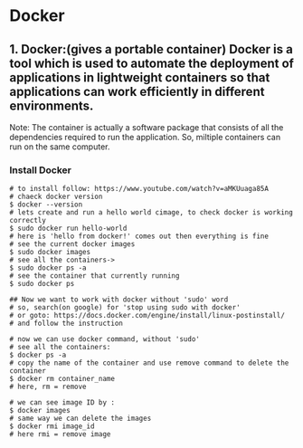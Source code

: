 # Docker
## 1. Docker:(gives a portable container) Docker is a tool which is used to automate the deployment of applications in lightweight containers so that applications can work efficiently in different environments.

Note: The container is actually a software package that consists of all the dependencies required to run the application. So, miltiple containers can run on the same computer.   

### Install Docker
```
# to install follow: https://www.youtube.com/watch?v=aMKUuaga85A
# chaeck docker version
$ docker --version
# lets create and run a hello world cimage, to check docker is working correctly
$ sudo docker run hello-world
# here is 'hello from docker!' comes out then everything is fine
# see the current docker images
$ sudo docker images
# see all the containers->
$ sudo docker ps -a
# see the container that currently running
$ sudo docker ps

## Now we want to work with docker without 'sudo' word
# so, search(on google) for 'stop using sudo with docker' 
# or goto: https://docs.docker.com/engine/install/linux-postinstall/
# and follow the instruction

# now we can use docker command, without 'sudo'
# see all the containers: 
$ docker ps -a
# copy the name of the container and use remove command to delete the container
$ docker rm container_name
# here, rm = remove

# we can see image ID by :
$ docker images 
# same way we can delete the images
$ docker rmi image_id
# here rmi = remove image
```